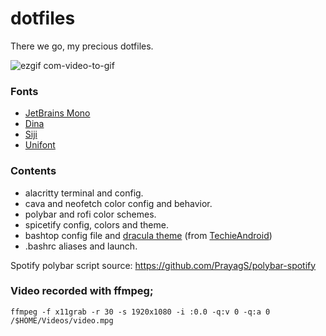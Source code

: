 # dotfiles
There we go, my precious dotfiles.

![ezgif com-video-to-gif](https://user-images.githubusercontent.com/48527821/102897129-cdccbf80-4467-11eb-840c-39506869fb36.gif)

### Fonts
- [JetBrains Mono](https://www.jetbrains.com/es-es/lp/mono/)
- [Dina](https://www.dcmembers.com/jibsen/download/61/)
- [Siji](https://github.com/stark/siji)
- [Unifont](https://fontlibrary.org/en/font/gnu-unifont)

### Contents
- alacritty terminal and config.<br>
- cava and neofetch color config and behavior.<br>
- polybar and rofi color schemes.<br>
- spicetify config, colors and theme.<br>
- bashtop config file and [dracula theme](https://github.com/TechieAndroid/bashtop) (from [TechieAndroid](https://github.com/TechieAndroid))<br>
- .bashrc aliases and launch.<br>

Spotify polybar script source: https://github.com/PrayagS/polybar-spotify

### Video recorded with ffmpeg;
```
ffmpeg -f x11grab -r 30 -s 1920x1080 -i :0.0 -q:v 0 -q:a 0 /$HOME/Videos/video.mpg
```
